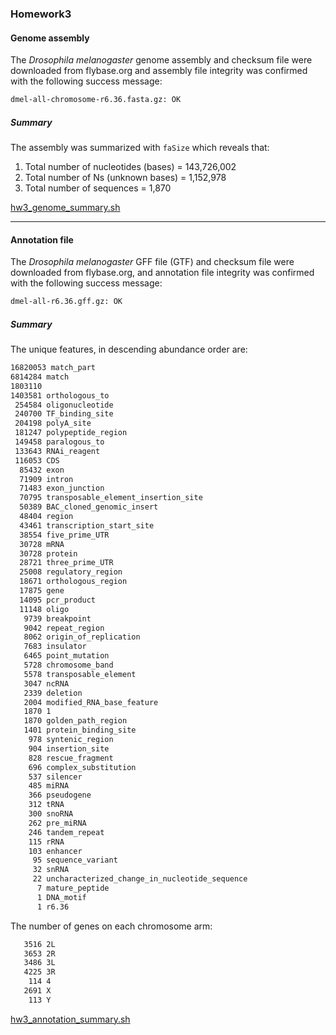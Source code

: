 ### Homework3
#### Genome assembly

The _Drosophila melanogaster_ genome assembly and checksum file were downloaded from flybase.org and assembly file integrity was confirmed with the following success message:

```bash
dmel-all-chromosome-r6.36.fasta.gz: OK
```
##### Summary
The assembly was summarized with `faSize` which reveals that: 
1. Total number of nucleotides (bases) = 143,726,002
2. Total number of Ns (unknown bases) = 1,152,978
3. Total number of sequences = 1,870

[hw3_genome_summary.sh](https://github.com/TatyanaLev/EE282/tree/homework3/code/scripts/hw3_genome_summary.sh)

***

#### Annotation file

The _Drosophila melanogaster_ GFF file (GTF) and checksum file were downloaded from flybase.org, and annotation file integrity was confirmed with the following success message:
```bash
dmel-all-r6.36.gff.gz: OK
```

##### Summary
The unique features, in descending abundance order are:

```bash
16820053 match_part
6814284 match
1803110 
1403581 orthologous_to
 254584 oligonucleotide
 240700 TF_binding_site
 204198 polyA_site
 181247 polypeptide_region
 149458 paralogous_to
 133643 RNAi_reagent
 116053 CDS
  85432 exon
  71909 intron
  71483 exon_junction
  70795 transposable_element_insertion_site
  50389 BAC_cloned_genomic_insert
  48404 region
  43461 transcription_start_site
  38554 five_prime_UTR
  30728 mRNA
  30728 protein
  28721 three_prime_UTR
  25008 regulatory_region
  18671 orthologous_region
  17875 gene
  14095 pcr_product
  11148 oligo
   9739 breakpoint
   9042 repeat_region
   8062 origin_of_replication
   7683 insulator
   6465 point_mutation
   5728 chromosome_band
   5578 transposable_element
   3047 ncRNA
   2339 deletion
   2004 modified_RNA_base_feature
   1870 1
   1870 golden_path_region
   1401 protein_binding_site
    978 syntenic_region
    904 insertion_site
    828 rescue_fragment
    696 complex_substitution
    537 silencer
    485 miRNA
    366 pseudogene
    312 tRNA
    300 snoRNA
    262 pre_miRNA
    246 tandem_repeat
    115 rRNA
    103 enhancer
     95 sequence_variant
     32 snRNA
     22 uncharacterized_change_in_nucleotide_sequence
      7 mature_peptide
      1 DNA_motif
      1 r6.36
```
The number of genes on each chromosome arm:

```bash
   3516 2L
   3653 2R
   3486 3L
   4225 3R
    114 4
   2691 X
    113 Y
```
[hw3_annotation_summary.sh](https://github.com/TatyanaLev/EE282/tree/homework3/code/scripts/hw3_annotation_summary.sh)
